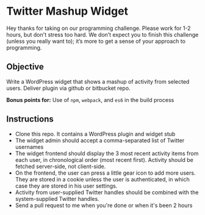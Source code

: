# Twitter Mashup Widget

Hey thanks for taking on our programming challenge. Please work for 1-2 hours, but don't stress too hard. We don’t expect you to finish this challenge (unless you really want to); it’s more to get a sense of your approach to programming.

## Objective

Write a WordPress widget that shows a mashup of activity from selected users. Deliver plugin via github or bitbucket repo.

**Bonus points for:** Use of `npm`, `webpack`, and `es6` in the build process

## Instructions

* Clone this repo. It contains a WordPress plugin and widget stub
* The widget admin should accept a comma-separated list of Twitter usernames
* The widget frontend should display the 3 most recent activity items from each user, in chronological order (most recent first). Activity should be fetched server-side, not client-side.
* On the frontend, the user can press a little gear icon to add more users. They are stored in a cookie unless the user is authenticated, in which case they are stored in his user settings.
* Activity from user-supplied Twitter handles should be combined with the system-supplied Twitter handles.
* Send a pull request to me when you're done or when it's been 2 hours
